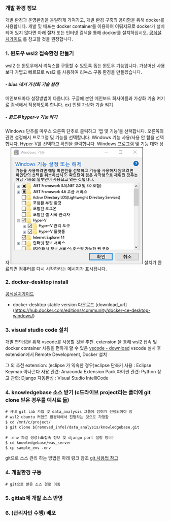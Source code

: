 ### 개발 환경 정보
개발 환경과 운영환경을 동일하게 가져가고, 개발 환경 구축의 용이함을 위해 docker를 사용합니다.
개발 및 배포는 docker container를 이용하여 이뤄지므로 docker가 설치 되어 있지 않다면 
아래 절차 또는 인터넷 검색을 통해 docker를 설치하십시오.
[공식설치가이드](https://docs.docker.com/docker-for-windows/install/) 를 참고할 것을 권장합니다.


### 1. 윈도우 wsl2 접속환경 만들기
wsl2 는 윈도우에서 리눅스를 구동할 수 있도록 돕는 윈도우 기능입니다.
가상머신 사용보다 가볍고 빠르므로 wsl2 를 사용하여 리눅스 구동 환경을 만들겠습니다.

##### - bios 에서 가상화 기술 설정 
메인보드마다 설정방법이 다릅니다. 
구글에 본인 메인보드 회사이름과 가상화 기술 켜기로 검색해서 적용하도록 합니다.
ex) 인텔 가상화 기술 켜기

##### - 윈도우 hyper-v 기능 켜기
Windows 단추를 마우스 오른쪽 단추로 클릭하고 '앱 및 기능'을 선택합니다.
오른쪽의 관련 설정에서 프로그램 및 기능를 선택합니다.
Windows 기능 사용/사용 안 함을 선택합니다.
Hyper-V를 선택하고 확인을 클릭합니다.
Windows 프로그램 및 기능 대화 상자
![enable_role_upd](./img/enable_role_upd.png)
설치가 완료되면 컴퓨터를 다시 시작하라는 메시지가 표시됩니다.


### 2. docker-desktop install
[공식설치가이드](https://docs.docker.com/docker-for-windows/install/)
- docker-desktop stable version 다운로드
[download_url] (https://hub.docker.com/editions/community/docker-ce-desktop-windows/)


### 3. visual studio code 설치
개발 편의성을 위해 vscode를 사용할 것을 추천.
extension 을 통해 wsl2 접속 및 docker container 사용을 편하게 할 수 있음
[vscode - download](https://code.visualstudio.com/)
vscode 설치 후 extension에서 Remote Development, Docker 설치

그 외 추천 extension:
(eclipse 가 익숙한 경우)eclipse 단축키 사용 : Eclipse Keymap
아나콘다 사용 관련: Anaconda Extension Pack
파이썬 관련: Python
장고 관련: Django
자동완성 : Visual Studio IntelliCode

### 4. knowledgebase 소스 받기 (c드라이브 project라는 폴더에 git clone 받은 경우를 예시로 듦)
```
# 사내 git lab 가입 및 data_analysis 그룹에 참여가 선행되어야 함
# wsl2 ubuntu 커맨드 환경하에서 진행하는 것으로 가정함
$ cd /mnt/c/project/
$ git clone ${removed_info}/data_analysis/knowledgebase.git

# .env 파일 생성(db접속 정보 및 django port 설정 정보)
$ cd knowledgebase/was_server
$ cp sample_env .env

```


git으로 소스 관리 하는 방법은 아래 링크 참조
[git 사용법 참고](./git_guide.md)

### 4. 개발환경 구동
```
# git으로 받은 소스 경로 이동 
```

### 5. gitlab에 개발 소스 반영


### 6. (관리자만 수행) 배포
